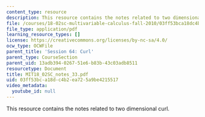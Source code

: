 ```yaml
---
content_type: resource
description: This resource contains the notes related to two dimensional curl.
file: /courses/18-02sc-multivariable-calculus-fall-2010/03ff53bca18dc4b2ea725a9be4215517_MIT18_02SC_notes_33.pdf
file_type: application/pdf
learning_resource_types: []
license: https://creativecommons.org/licenses/by-nc-sa/4.0/
ocw_type: OCWFile
parent_title: 'Session 64: Curl'
parent_type: CourseSection
parent_uid: 13adb394-0267-51e6-b83b-43c03adb8511
resourcetype: Document
title: MIT18_02SC_notes_33.pdf
uid: 03ff53bc-a18d-c4b2-ea72-5a9be4215517
video_metadata:
  youtube_id: null
---
```

This resource contains the notes related to two dimensional curl.